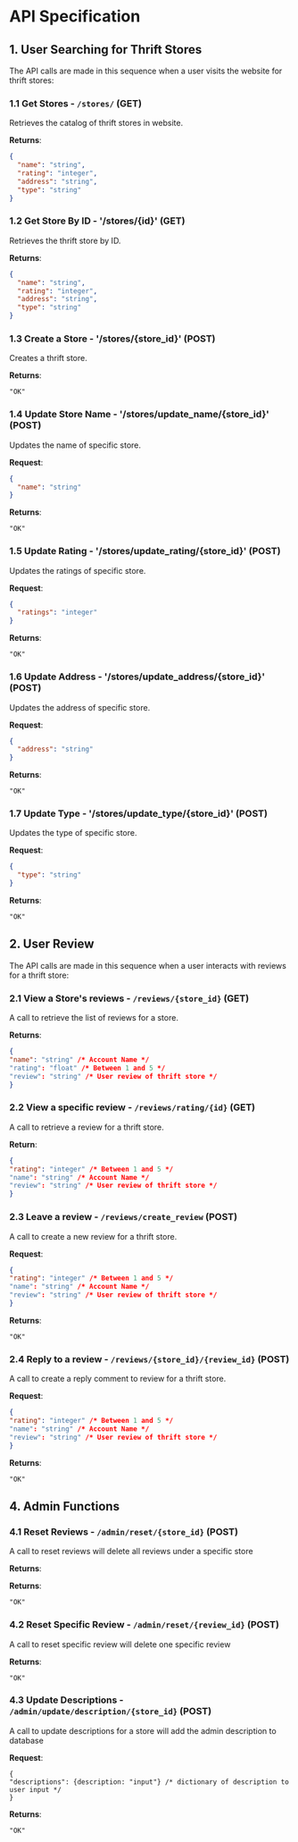 # API Specification

## 1. User Searching for Thrift Stores

The API calls are made in this sequence when a user visits the website for thrift stores:

### 1.1 Get Stores - `/stores/` (GET)

Retrieves the catalog of thrift stores in website.

**Returns**:

```json
{
  "name": "string",
  "rating": "integer",
  "address": "string",
  "type": "string"
}
```

### 1.2 Get Store By ID - '/stores/{id}' (GET)

Retrieves the thrift store by ID.

**Returns**:

```json
{
  "name": "string",
  "rating": "integer",
  "address": "string",
  "type": "string"
}
```

### 1.3 Create a Store - '/stores/{store_id}' (POST)

Creates a thrift store.

**Returns**:

```
"OK"
```

### 1.4 Update Store Name - '/stores/update_name/{store_id}' (POST)

Updates the name of specific store.

**Request**:

```json
{
  "name": "string"
}
```

**Returns**:

```
"OK"
```

### 1.5 Update Rating - '/stores/update_rating/{store_id}' (POST)

Updates the ratings of specific store.

**Request**:

```json
{
  "ratings": "integer"
}
```

**Returns**:

```
"OK"
```

### 1.6 Update Address - '/stores/update_address/{store_id}' (POST)

Updates the address of specific store.

**Request**:

```json
{
  "address": "string"
}
```

**Returns**:

```
"OK"
```

### 1.7 Update Type - '/stores/update_type/{store_id}' (POST)

Updates the type of specific store.

**Request**:

```json
{
  "type": "string"
}
```

**Returns**:

```
"OK"
```

## 2. User Review

The API calls are made in this sequence when a user interacts with reviews for a thrift store:

### 2.1 View a Store's reviews - `/reviews/{store_id}` (GET)

A call to retrieve the list of reviews for a store.

**Returns**:

```json
{
"name": "string" /* Account Name */
"rating": "float" /* Between 1 and 5 */
"review": "string" /* User review of thrift store */
}
```

### 2.2 View a specific review - `/reviews/rating/{id}` (GET)

A call to retrieve a review for a thrift store.

**Return**:

```json
{
"rating": "integer" /* Between 1 and 5 */
"name": "string" /* Account Name */
"review": "string" /* User review of thrift store */
}
```

### 2.3 Leave a review - `/reviews/create_review` (POST)

A call to create a new review for a thrift store.

**Request**:

```json
{
"rating": "integer" /* Between 1 and 5 */
"name": "string" /* Account Name */
"review": "string" /* User review of thrift store */
}
```

**Returns**:

```
"OK"
```

### 2.4 Reply to a review - `/reviews/{store_id}/{review_id}` (POST)

A call to create a reply comment to review for a thrift store.

**Request**:

```json
{
"rating": "integer" /* Between 1 and 5 */
"name": "string" /* Account Name */
"review": "string" /* User review of thrift store */
}
```

**Returns**:

```
"OK"
```

## 4. Admin Functions

### 4.1 Reset Reviews - `/admin/reset/{store_id}` (POST)

A call to reset reviews will delete all reviews under a specific store

**Returns**:

**Returns**:

```
"OK"
```

### 4.2 Reset Specific Review - `/admin/reset/{review_id}` (POST)

A call to reset specific review will delete one specific review

**Returns**:

```
"OK"
```

### 4.3 Update Descriptions - `/admin/update/description/{store_id}` (POST)

A call to update descriptions for a store will add the admin description to database

**Request**:

```param
{
"descriptions": {description: "input"} /* dictionary of description to user input */
}
```

**Returns**:

```
"OK"
```
